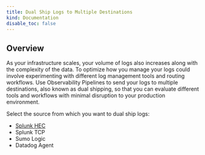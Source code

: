 ```yaml
---
title: Dual Ship Logs to Multiple Destinations
kind: Documentation
disable_toc: false
---
```


## Overview

As your infrastructure scales, your volume of logs also increases along with the complexity of the data. To optimize how you manage your logs could involve experimenting with different log management tools and routing workflows. Use Observability Pipelines to send your logs to multiple destinations, also known as dual shipping, so that you can evaluate different tools and workflows with minimal disruption to your production environment. 

Select the source from which you want to dual ship logs:

- [Splunk HEC][1]
- Splunk TCP
- Sumo Logic
- Datadog Agent

[1]: /observability_pipelines/dual_ship_logs/dual_ship_logs_for_splunk_hec